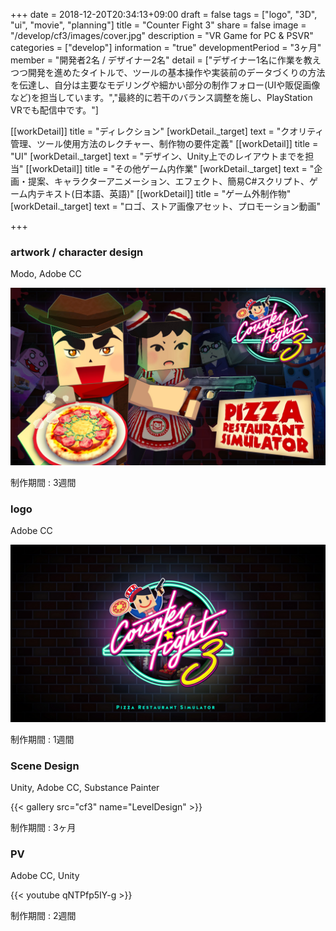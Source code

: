 +++
date = 2018-12-20T20:34:13+09:00
draft = false
tags = ["logo", "3D", "ui", "movie", "planning"]
title = "Counter Fight 3"
share = false
image = "/develop/cf3/images/cover.jpg"
description = "VR Game for PC & PSVR"
categories = ["develop"]
information = "true"
developmentPeriod = "3ヶ月"
member = "開発者2名 / デザイナー2名"
detail = ["デザイナー1名に作業を教えつつ開発を進めたタイトルで、ツールの基本操作や実装前のデータづくりの方法を伝達し、自分は主要なモデリングや細かい部分の制作フォロー(UIや販促画像など)を担当しています。","最終的に若干のバランス調整を施し、PlayStation VRでも配信中です。"]

[[workDetail]]
  title = "ディレクション"
  [workDetail._target]
    text = "クオリティ管理、ツール使用方法のレクチャー、制作物の要件定義"
[[workDetail]]
  title = "UI"
  [workDetail._target]
    text = "デザイン、Unity上でのレイアウトまでを担当"
[[workDetail]]
  title = "その他ゲーム内作業"
  [workDetail._target]
    text = "企画・提案、キャラクターアニメーション、エフェクト、簡易C#スクリプト、ゲーム内テキスト(日本語、英語)"
[[workDetail]]
  title = "ゲーム外制作物"
  [workDetail._target]
    text = "ロゴ、ストア画像アセット、プロモーション動画"

+++

### artwork / character design

Modo, Adobe CC

![](images/cover.jpg)

制作期間 : 3週間

### logo

Adobe CC

![](images/cf3_00.jpg)

制作期間 : 1週間

### Scene Design

Unity, Adobe CC, Substance Painter

{{< gallery src="cf3" name="LevelDesign" >}}

制作期間 : 3ヶ月

### PV

Adobe CC, Unity

{{< youtube qNTPfp5IY-g >}}

制作期間 : 2週間
